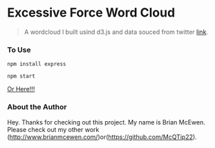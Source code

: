 # Excessive Force Word Cloud

> A wordcloud I built usind d3.js and data souced from twitter [link](https://docs.google.com/spreadsheets/d/1YmZeSxpz52qT-10tkCjWOwOGkQqle7Wd1P7ZM1wMW0E/edit#gid=0).

### To Use

`npm install express`

`npm start`

[Or Here!!!](https://excessive-force.herokuapp.com/)

### About the Author

Hey. Thanks for checking out this project. My name is Brian McEwen. Please check out my other work (http://www.brianmcewen.com/)or(https://github.com/McQTip22).